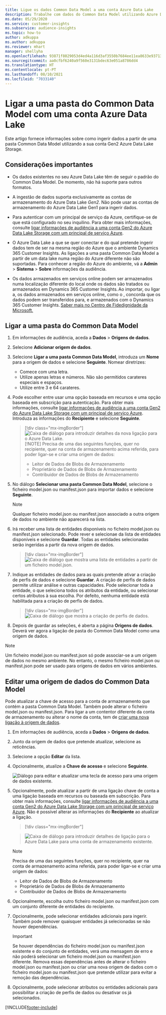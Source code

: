 ```yaml
---
title: Ligue os dados Common Data Model a uma conta Azure Data Lake
description: Trabalhe com dados do Common Data Model utilizando Azure Data Lake Storage.
ms.date: 05/29/2020
ms.service: customer-insights
ms.subservice: audience-insights
ms.topic: how-to
author: adkuppa
ms.author: adkuppa
ms.reviewer: mhart
manager: shellyha
ms.openlocfilehash: 93871f8029053d4ed4a116d3af3550b7684ee11ea8633e937138245e193a44e6
ms.sourcegitcommit: aa0cfbf6240a9f560e3131bdec63e051a8786dd4
ms.translationtype: HT
ms.contentlocale: pt-PT
ms.lasthandoff: 08/10/2021
ms.locfileid: "7033140"
---
```

# <a name="connect-to-a-common-data-model-folder-using-an-azure-data-lake-account"></a>Ligar a uma pasta do Common Data Model com uma conta Azure Data Lake

Este artigo fornece informações sobre como ingerir dados a partir de uma pasta Common Data Model utilizando a sua conta Gen2 Azure Data Lake Storage.

## <a name="important-considerations"></a>Considerações importantes

- Os dados existentes no seu Azure Data Lake têm de seguir o padrão do Common Data Model. De momento, não há suporte para outros formatos.

- A ingestão de dados suporta exclusivamente as contas de armazenamento do Azure Data Lake *Gen2*. Não pode usar as contas de armazenamento do Azure Data Lake Gen1 para ingerir dados.

- Para autenticar com um principal de serviço da Azure, certifique-se de que está configurado no seu inquilino. Para obter mais informações, consulte [ligar informações de audiência a uma conta Gen2 do Azure Data Lake Storage com um principal de serviço Azure](connect-service-principal.md).

- O Azure Data Lake a que se quer conectar e do qual pretende ingerir dados tem de ser na mesma região do Azure que o ambiente Dynamics 365 Customer Insights. As ligações a uma pasta Common Data Model a partir de um data lake numa região do Azure diferente não são suportadas. Para conhecer a região do Azure do ambiente, vá a **Admin** > **Sistema** > **Sobre** informações da audiência.

- Os dados armazenados em serviços online podem ser armazenados numa localização diferente do local onde os dados são tratados ou armazenados em Dynamics 365 Customer Insights. Ao importar, ou ligar a, os dados armazenados em serviços online, como o , concorda que os dados podem ser transferidos para, e armazenados com o Dynamics 365 Customer Insights. [Saber mais no Centro de Fidedignidade da Microsoft.](https://www.microsoft.com/trust-center)

## <a name="connect-to-a-common-data-model-folder"></a>Ligar a uma pasta do Common Data Model

1. Em informações de audiência, aceda a **Dados** > **Origens de dados**.

1. Selecione **Adicionar origem de dados**.

1. Selecione **Ligar a uma pasta Common Data Model**, introduza um **Nome** para a origem de dados e selecione **Seguinte**. Nomear diretrizes: 
   - Comece com uma letra.
   - Utilize apenas letras e números. Não são permitidos carateres especiais e espaços.
   - Utilize entre 3 e 64 carateres.

1. Pode escolher entre usar uma opção baseada em recursos e uma opção baseada em subscrição para autenticação. Para obter mais informações, consulte [ligar informações de audiência a uma conta Gen2 do Azure Data Lake Storage com um principal de serviço Azure](connect-service-principal.md). Introduza as informações do **Recipiente** e selecione **Seguinte**.
   > [!div class="mx-imgBorder"]
   > ![Caixa de diálogo para introduzir detalhes da nova ligação para o Azure Data Lake.](media/enter-new-storage-details.png)
   > [!NOTE]
   > Precisa de uma das seguintes funções, quer no recipiente, quer na conta de armazenamento acima referida, para poder ligar-se e criar uma origem de dados:
   >  - Leitor de Dados de Blobs de Armazenamento
   >  - Proprietário de Dados de Blobs de Armazenamento
   >  - Contribuidor de Dados de Blobs de Armazenamento

1. No diálogo **Selecionar uma pasta Common Data Model**, selecione o ficheiro model.json ou manifest.json para importar dados e selecione **Seguinte**.
   > [!NOTE]
   > Qualquer ficheiro model.json ou manifest.json associado a outra origem de dados no ambiente não aparecerá na lista.

1. Irá receber uma lista de entidades disponíveis no ficheiro model.json ou manifest.json selecionado. Pode rever e selecionae da lista de entidades disponíveis e selecione **Guardar**. Todas as entidades selecionadas serão ingeridas a partir da nova origem de dados.
   > [!div class="mx-imgBorder"]
   > ![Caixa de diálogo que mostra uma lista de entidades a partir de um ficheiro model.json.](media/review-entities.png)

8. Indique as entidades de dados para as quais pretende ativar a criação de perfis de dados e selecione **Guardar**. A criação de perfis de dados permite utilizar análise e outras capacidades. Pode selecionar toda a entidade, o que seleciona todos os atributos da entidade, ou selecionar certos atributos à sua escolha. Por defeito, nenhuma entidade está habilitada para a criação de perfis de dados.
   > [!div class="mx-imgBorder"]
   > ![Caixa de diálogo que mostra a criação de perfis de dados.](media/dataprofiling-entities.png)

9. Depois de guardar as seleções, é aberta a página **Origens de dados**. Deverá ver agora a ligação de pasta do Common Data Model como uma origem de dados.

> [!NOTE]
> Um ficheiro model.json ou manifest.json só pode associar-se a um origem de dados no mesmo ambiente. No entanto, o mesmo ficheiro model.json ou manifest.json pode ser usado para origens de dados em vários ambientes.

## <a name="edit-a-common-data-model-folder-data-source"></a>Editar uma origem de dados do Common Data Model

Pode atualizar a chave de acesso para a conta de armazenamento que contém a pasta Common Data Model. Também pode alterar o ficheiro model.json ou manifest.json. Para ligar a um contentor diferente da conta de armazenamento ou alterar o nome da conta, tem de [criar uma nova ligação à origem de dados](#connect-to-a-common-data-model-folder).

1. Em informações de audiência, aceda a **Dados** > **Origens de dados**.

2. Junto da origem de dados que pretende atualizar, selecione as reticências.

3. Selecione a opção **Editar** da lista.

4. Opcionalmente, atualize a **Chave de acesso** e selecione **Seguinte**.

   ![Diálogo para editar e atualizar uma tecla de acesso para uma origem de dados existente.](media/edit-access-key.png)

5. Opcionalmente, pode atualizar a partir de uma ligação chave de conta a uma ligação baseada em recursos ou baseada em subscrição. Para obter mais informações, consulte [ligar informações de audiência a uma conta Gen2 do Azure Data Lake Storage com um principal de serviço Azure](connect-service-principal.md). Não é possível alterar as informações do **Recipiente** ao atualizar a ligação.
   > [!div class="mx-imgBorder"]

   > ![Caixa de diálogo para introduzir detalhes de ligação para o Azure Data Lake para uma conta de armazenamento existente.](media/enter-existing-storage-details.png)

   > [!NOTE]
   > Precisa de uma das seguintes funções, quer no recipiente, quer na conta de armazenamento acima referida, para poder ligar-se e criar uma origem de dados:
   >  - Leitor de Dados de Blobs de Armazenamento
   >  - Proprietário de Dados de Blobs de Armazenamento
   >  - Contribuidor de Dados de Blobs de Armazenamento


6. Opcionalmente, escolha outro ficheiro model.json ou manifest.json com um conjunto diferente de entidades do recipiente.

7. Opcionalmente, pode selecionar entidades adicionais para ingerir. Também pode remover quaisquer entidades já selecionadas se não houver dependências.

   > [!IMPORTANT]
   > Se houver dependências do ficheiro model.json ou manifest.json existente e do conjunto de entidades, verá uma mensagem de erro e não poderá selecionar um ficheiro model.json ou manifest.json diferente. Remova essas dependências antes de alterar o ficheiro model.json ou manifest.json ou criar uma nova origem de dados com o ficheiro model.json ou manifest.json que pretende utilizar para evitar a remoção das dependências.

8. Opcionalmente, pode selecionar atributos ou entidades adicionais para possibilitar a criação de perfis de dados ou desativar os já selecionados.   


[!INCLUDE[footer-include](../includes/footer-banner.md)]